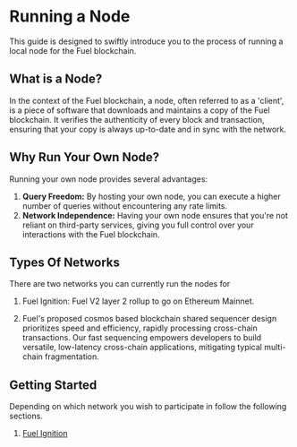 # Running a Node

This guide is designed to swiftly introduce you to the process of running a local node for the Fuel blockchain.

## What is a Node?

In the context of the Fuel blockchain, a node, often referred to as a 'client', is a piece of software that downloads and maintains a copy of the Fuel blockchain. It verifies the authenticity of every block and transaction, ensuring that your copy is always up-to-date and in sync with the network.

## Why Run Your Own Node?

Running your own node provides several advantages:

1. **Query Freedom:** By hosting your own node, you can execute a higher number of queries without encountering any rate limits.
2. **Network Independence:** Having your own node ensures that you're not reliant on third-party services, giving you full control over your interactions with the Fuel blockchain.

## Types Of Networks

There are two networks you can currently run the nodes for

1. Fuel Ignition: Fuel V2 layer 2 rollup to go on Ethereum Mainnet.

2. Fuel's proposed cosmos based blockchain shared sequencer design prioritizes speed and efficiency, rapidly processing cross-chain transactions. Our fast sequencing empowers developers to build versatile, low-latency cross-chain applications, mitigating typical multi-chain fragmentation.

## Getting Started

Depending on which network you wish to participate in follow the following sections.

1. [Fuel Ignition](./fuel-ignition/index.md)
<!-- 2. [Fuel Shared Sequencer](./sequencer/index.md) -->
